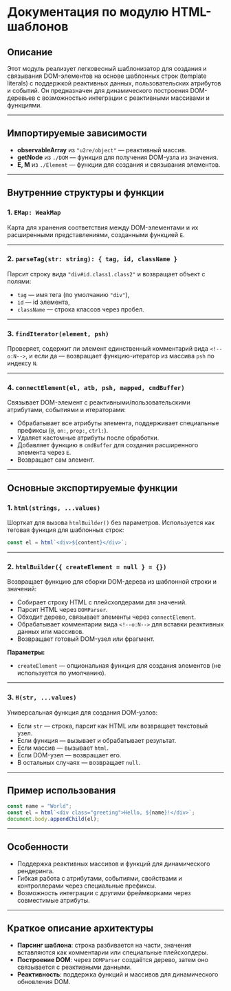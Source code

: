 # Документация по модулю HTML-шаблонов

## Описание

Этот модуль реализует легковесный шаблонизатор для создания и связывания DOM-элементов на основе шаблонных строк (template literals) с поддержкой реактивных данных, пользовательских атрибутов и событий. Он предназначен для динамического построения DOM-деревьев с возможностью интеграции с реактивными массивами и функциями.

---

## Импортируемые зависимости

- **observableArray** из `"u2re/object"` — реактивный массив.
- **getNode** из `./DOM` — функция для получения DOM-узла из значения.
- **E, M** из `./Element` — функции для создания и связывания элементов.

---

## Внутренние структуры и функции

### 1. `EMap: WeakMap`

Карта для хранения соответствия между DOM-элементами и их расширенными представлениями, созданными функцией `E`.

---

### 2. `parseTag(str: string): { tag, id, className }`

Парсит строку вида `"div#id.class1.class2"` и возвращает объект с полями:

- `tag` — имя тега (по умолчанию `"div"`),
- `id` — id элемента,
- `className` — строка классов через пробел.

---

### 3. `findIterator(element, psh)`

Проверяет, содержит ли элемент единственный комментарий вида `<!--o:N-->`, и если да — возвращает функцию-итератор из массива `psh` по индексу `N`.

---

### 4. `connectElement(el, atb, psh, mapped, cmdBuffer)`

Связывает DOM-элемент с реактивными/пользовательскими атрибутами, событиями и итераторами:

- Обрабатывает все атрибуты элемента, поддерживает специальные префиксы (`@`, `on:`, `prop:`, `ctrl:`).
- Удаляет кастомные атрибуты после обработки.
- Добавляет функцию в `cmdBuffer` для создания расширенного элемента через `E`.
- Возвращает сам элемент.

---

## Основные экспортируемые функции

### 1. `html(strings, ...values)`

Шорткат для вызова `htmlBuilder()` без параметров. Используется как теговая функция для шаблонных строк:

```js
const el = html`<div>${content}</div>`;
```

---

### 2. `htmlBuilder({ createElement = null } = {})`

Возвращает функцию для сборки DOM-дерева из шаблонной строки и значений:

- Собирает строку HTML с плейсхолдерами для значений.
- Парсит HTML через `DOMParser`.
- Обходит дерево, связывает элементы через `connectElement`.
- Обрабатывает комментарии вида `<!--o:N-->` для вставки реактивных данных или массивов.
- Возвращает готовый DOM-узел или фрагмент.

**Параметры:**

- `createElement` — опциональная функция для создания элементов (не используется по умолчанию).

---

### 3. `H(str, ...values)`

Универсальная функция для создания DOM-узлов:

- Если `str` — строка, парсит как HTML или возвращает текстовый узел.
- Если функция — вызывает и обрабатывает результат.
- Если массив — вызывает `html`.
- Если DOM-узел — возвращает его.
- В остальных случаях — возвращает `null`.

---

## Пример использования

```js
const name = "World";
const el = html`<div class="greeting">Hello, ${name}!</div>`;
document.body.appendChild(el);
```

---

## Особенности

- Поддержка реактивных массивов и функций для динамического рендеринга.
- Гибкая работа с атрибутами, событиями, свойствами и контроллерами через специальные префиксы.
- Возможность интеграции с другими фреймворками через совместимые атрибуты.

---

## Краткое описание архитектуры

- **Парсинг шаблона**: строка разбивается на части, значения вставляются как комментарии или специальные плейсхолдеры.
- **Построение DOM**: через `DOMParser` создаётся дерево, затем оно связывается с реактивными данными.
- **Реактивность**: поддержка функций и массивов для динамического обновления DOM.
